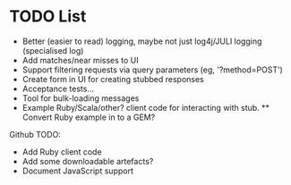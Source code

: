 # TODO List

 * Better (easier to read) logging, maybe not just log4j/JULI logging (specialised log)
 * Add matches/near misses to UI
 * Support filtering requests via query parameters (eg, '?method=POST')
 * Create form in UI for creating stubbed responses
 * Acceptance tests...
 * Tool for bulk-loading messages
 * Example Ruby/Scala/other? client code for interacting with stub.
   ** Convert Ruby example in to a GEM?

Github TODO:
 - Add Ruby client code
 - Add some downloadable artefacts?
 - Document JavaScript support
